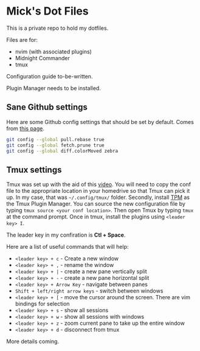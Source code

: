 # Mick's Dot Files
This is a private repo to hold my dotfiles. 

Files are for:
 * nvim (with associated plugins)
 * Midnight Commander
 * tmux

Configuration guide to-be-written.

Plugin Manager needs to be installed.


## Sane Github settings
Here are some Github config settings that should be set by default. Comes from [this page](https://spin.atomicobject.com/2020/05/05/git-configurations-default/).
``` bash
git config --global pull.rebase true
git config --global fetch.prune true
git config --global diff.colorMoved zebra
```
## Tmux settings
Tmux was set up with the aid of this [video](https://youtu.be/DzNmUNvnB04). You will need to copy the conf file to the appropriate location in your homedrive so that Tmux can pick it up. In my case, that was `~/.config/tmux/` folder. Secondly, install [TPM](https://github.com/tmux-plugins/tpm) as the Tmux Plugin Manager. You can source the new configuration file by typing `tmux source <your conf location>`. Then open Tmux by typing `tmux` at the command prompt. Once in tmux, install the plugins using `<leader key> I`.

The leader key in my confiration is **Ctl + Space**. 

Here are a list of useful commands that will help:
 * `<leader key> + c` - Create a new window
 * `<leader key> + ,` - rename the window
 * `<leader key> + |` - create a new pane vertically split
 * `<leader key> + -` - create a new pane horizontal split
 * `<leader key> + Arrow Key` - navigate between panes
 * `Shift + left/right arrow keys` - switch between windows
 * `<leader key> + [` - move the cursor around the screen. There are vim bindings for selection
 * `<leader key> + s` - show all sessions
 * `<leader key> + w` - show all sessions with windows
 * `<leader key> + z` - zoom current pane to take up the entire window
 * `<leader key> + d` - disconnect from tmux

More details coming.